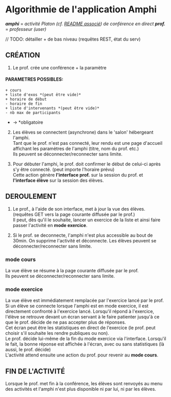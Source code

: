 # Algorithmie de l'application Amphi

***amphi*** = *activité Platon (cf. [README associé](README.md)) de conférence en direct*
***prof.*** = *professeur (user)*

// TODO: détailler + de bas niveau (requêtes REST, état du serv)

## CRÉATION
1. Le prof. crée une conférence + la paramètre 

#### PARAMETRES POSSIBLES:
    + cours
    + liste d'exos *(peut être vide)*
    + horaire de début 
    - horaire de fin
    + liste d'intervenants *(peut être vide)*
    - nb max de participants

+ -> *obligatoire

2. Les élèves se connectent (asynchrone) dans le 'salon' hébergeant l'amphi.  
Tant que le prof. n'est pas connecté, leur rendu est une page d'accueil affichant les paramètres de l'amphi (titre, nom du prof. etc.)  
Ils peuvent se déconnecter/reconnecter sans limite.

3. Pour débuter l'amphi, le prof. doit confirmer le début de celui-ci après s'y être connecté. (peut importe l'horaire prévu)  
Cette action génère **l'interface prof.** sur la session du prof. et **l'interface élève** sur la session des élèves.

## DEROULEMENT

1. Le prof., à l'aide de son interface, met à jour la vue des élèves.  (requêtes GET vers la page courante diffusée par le prof.)  
Il peut, dès qu'il le souhaite, lancer un exercice de la liste et ainsi faire passer l'activité en **mode exercice**. 

2. Si le prof. se deconnecte, l'amphi n'est plus accessible au bout de 30min. On supprime l'activité et déconnecte.
Les élèves peuvent se déconnecter/reconnecter sans limite.

### mode **cours**  
La vue élève se résume à la page courante diffusée par le prof.  
Ils peuvent se déconnecter/reconnecter sans limite.

### mode **exercice**
La vue élève est immédiatement remplacée par l'exercice lancé par le prof.
Si un élève se connecte lorsque l'amphi est en mode exercice, il est directement confronté à l'exercice lancé.
Lorsqu'il répond à l'exercice, l'élève se retrouve devant un écran servant à le faire patienter jusqu'à ce que le prof. décide de ne pas accepter plus de réponses.  
Cet écran peut être les statistiques en direct de l'exercice (le prof. peut choisir s'il souhaite les rendre publiques ou non).  
Le prof. décide lui-même de la fin du mode exercice via l'interface. Lorsqu'il le fait,
la bonne réponse est affichée à l'écran, avec ou sans statistiques (là aussi, le prof. décide)  
L'activité attend ensuite une action du prof. pour revenir au **mode cours**.


## FIN DE L'ACTIVITÉ

Lorsque le prof. met fin à la conférence, les élèves sont renvoyés au menu des activités et l'amphi n'est plus disponible ni par lui, ni par les élèves.


